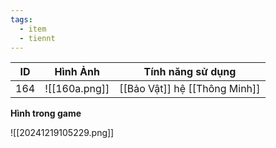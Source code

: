 ```yaml
---
tags:
  - item
  - tiennt
---
```


| ID  | Hình Ảnh      | Tính năng sử dụng             |
| --- | ------------- | ----------------------------- |
| 164 | ![[160a.png]] | [[Bảo Vật]] hệ [[Thông Minh]] |

**Hình trong game**

![[20241219105229.png]]
